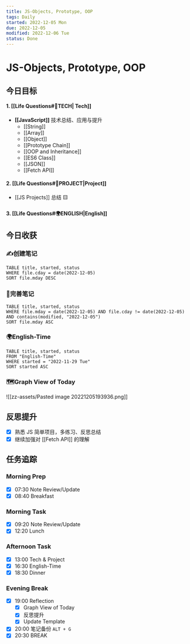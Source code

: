 ```yaml
---
title: JS-Objects, Prototype, OOP
tags: Daily
started: 2022-12-05 Mon
due: 2022-12-05
modified: 2022-12-06 Tue
status: Done
---
```

# JS-Objects, Prototype, OOP
## 今日目标
#### 1. [[Life Questions#🚀TECH| Tech]]
- **[[JavaScript]]** 技术总结、应用与提升
	- [[String]]
	- [[Array]]
	- [[Object]]
	- [[Prototype Chain]]
	- [[OOP and Inheritance]]
	- [[ES6 Class]]
	- [[JSON]]
	- [[Fetch API]]
#### 2. [[Life Questions#🚀PROJECT|Project]]
- [[JS Projects]] 总结 🟨
#### 3. [[Life Questions#🌍ENGLISH|English]]
## 今日收获
### ✍️创建笔记

```dataview
TABLE title, started, status
WHERE file.cday = date(2022-12-05)
SORT file.mday DESC
```

### 📝完善笔记

```dataview
TABLE title, started, status
WHERE file.mday = date(2022-12-05) AND file.cday != date(2022-12-05) AND contains(modified, "2022-12-05")
SORT file.mday ASC
```

### 🌍English-Time

```dataview
TABLE title, started, status
FROM "English-Time"
WHERE started = "2022-11-29 Tue"
SORT started ASC
```

### 🗺️Graph View of Today
![[zz-assets/Pasted image 20221205193936.png]]
## 反思提升
- [x] 熟悉 JS 简单项目，多练习、反思总结
- [x] 继续加强对 [[Fetch API]] 的理解
## 任务追踪
### Morning Prep
- [x] 07:30 Note Review/Update
- [x] 08:40 Breakfast
### Morning Task
- [x] 09:20 Note Review/Update
- [x] 12:20 Lunch
### Afternoon Task
- [x] 13:00 Tech & Project
- [x] 16:30 English-Time
- [x] 18:30 Dinner
### Evening Break
- [x] 19:00 Reflection
	- [x] Graph View of Today
	- [x] 反思提升
	- [x] Update Template 
- [x] 20:00 笔记备份 `ALT + G`
- [x] 20:30 BREAK